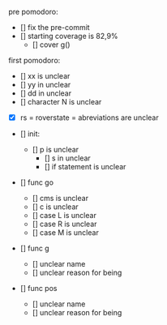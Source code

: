 pre pomodoro: 
- [] fix the pre-commit 
- [] starting coverage is 82,9%  
    - [] cover g()
    

first pomodoro: 
- [] xx is unclear
- [] yy in unclear
- [] dd in unclear
- [] character N is unclear
- [X] rs = roverstate = abreviations are        unclear
- [] init:
  - [] p is unclear
    - [] s in unclear
    - [] if statement is unclear

- [] func go
    - [] cms is unclear
    - [] c is unclear
    - [] case L is unclear
    - [] case R is unclear
    - [] case M is unclear
    
- [] func g
    - [] unclear name 
    - [] unclear reason for being
    
- [] func pos
    - [] unclear name
    - [] unclear reason for being

